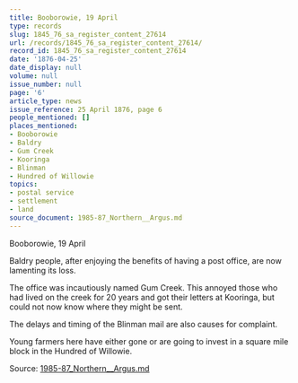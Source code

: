 ```yaml
---
title: Booborowie, 19 April
type: records
slug: 1845_76_sa_register_content_27614
url: /records/1845_76_sa_register_content_27614/
record_id: 1845_76_sa_register_content_27614
date: '1876-04-25'
date_display: null
volume: null
issue_number: null
page: '6'
article_type: news
issue_reference: 25 April 1876, page 6
people_mentioned: []
places_mentioned:
- Booborowie
- Baldry
- Gum Creek
- Kooringa
- Blinman
- Hundred of Willowie
topics:
- postal service
- settlement
- land
source_document: 1985-87_Northern__Argus.md
---
```


Booborowie, 19 April

Baldry people, after enjoying the benefits of having a post office, are now lamenting its loss.

The office was incautiously named Gum Creek.  This annoyed those who had lived on the creek for 20 years and got their letters at Kooringa, but could not now know where they might be sent.

The delays and timing of the Blinman mail are also causes for complaint.

Young farmers here have either gone or are going to invest in a square mile block in the Hundred of Willowie.

Source: [1985-87_Northern__Argus.md](/downloads/markdown/1985-87_Northern__Argus.md)
